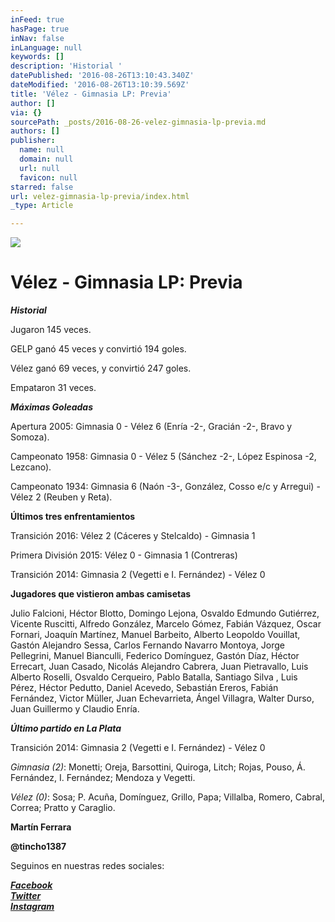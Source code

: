 ```yaml
---
inFeed: true
hasPage: true
inNav: false
inLanguage: null
keywords: []
description: 'Historial '
datePublished: '2016-08-26T13:10:43.340Z'
dateModified: '2016-08-26T13:10:39.569Z'
title: 'Vélez - Gimnasia LP: Previa'
author: []
via: {}
sourcePath: _posts/2016-08-26-velez-gimnasia-lp-previa.md
authors: []
publisher:
  name: null
  domain: null
  url: null
  favicon: null
starred: false
url: velez-gimnasia-lp-previa/index.html
_type: Article

---
```

![](https://the-grid-user-content.s3-us-west-2.amazonaws.com/2c0315f4-b197-4e56-af52-a190ec1352d9.jpg)

# Vélez - Gimnasia LP: Previa

_**Historial**_

Jugaron 145 veces.

GELP ganó 45 veces y convirtió 194 goles.

Vélez ganó 69 veces, y convirtió 247 goles.

Empataron 31 veces.

_**Máximas Goleadas**_

Apertura 2005: Gimnasia 0 - Vélez 6 (Enría -2-, Gracián -2-, Bravo y Somoza).

Campeonato 1958: Gimnasia 0 - Vélez 5 (Sánchez -2-, López Espinosa -2, Lezcano).

Campeonato 1934: Gimnasia 6 (Naón -3-, González, Cosso e/c y Arregui) - Vélez 2 (Reuben y Reta).

**Últimos tres enfrentamientos**

Transición 2016: Vélez 2 (Cáceres y Stelcaldo) - Gimnasia 1

Primera División 2015: Vélez 0 - Gimnasia 1 (Contreras)

Transición 2014: Gimnasia 2 (Vegetti e I. Fernández) - Vélez 0

**Jugadores que vistieron ambas camisetas**

Julio Falcioni, Héctor Blotto, Domingo Lejona, Osvaldo Edmundo Gutiérrez, Vicente Ruscitti, Alfredo González, Marcelo Gómez, Fabián Vázquez, Oscar Fornari, Joaquín Martínez, Manuel Barbeito, Alberto Leopoldo Vouillat, Gastón Alejandro Sessa, Carlos Fernando Navarro Montoya, Jorge Pellegrini, Manuel Bianculli, Federico Domínguez, Gastón Díaz, Héctor Errecart, Juan Casado, Nicolás Alejandro Cabrera, Juan Pietravallo, Luis Alberto Roselli, Osvaldo Cerqueiro, Pablo Batalla, Santiago Silva , Luis Pérez, Héctor Pedutto, Daniel Acevedo, Sebastián Ereros, Fabián Fernández, Victor Müller, Juan Echevarrieta, Ángel Villagra, Walter Durso, Juan Guillermo y Claudio Enría.

_**Último partido en La Plata**_

Transición 2014: Gimnasia 2 (Vegetti e I. Fernández) - Vélez 0

_Gimnasia (2)_: Monetti; Oreja, Barsottini, Quiroga, Litch; Rojas, Pouso, Á. Fernández, I. Fernández; Mendoza y Vegetti.

_Vélez (0)_: Sosa; P. Acuña, Domínguez, Grillo, Papa; Villalba, Romero, Cabral, Correa; Pratto y Caraglio.

**Martín Ferrara**

**@tincho1387**

Seguinos en nuestras redes sociales:

_**[Facebook][0]**_  
_**[Twitter][1]**_  
_**[Instagram][2]**_

[0]: https://www.facebook.com/pasionfortineraoficial/
[1]: https://twitter.com/PasionFortinera
[2]: https://www.instagram.com/pasionfortinera/